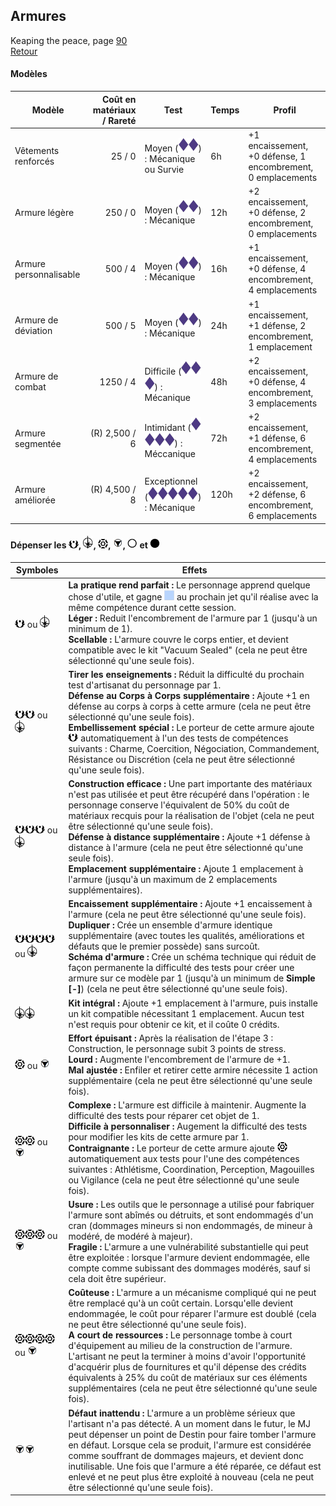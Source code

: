 ## Armures
Keaping the peace, page [90](https://thetrove.is/Books/Star%20Wars%20[multi]/FFG/Force%20and%20Destiny/Force%20and%20Destiny%20-%20(SWF24)%20Keeping%20the%20Peace.pdf#page=94)  
[Retour](../index.md)

#### Modèles

Modèle | Coût en matériaux / Rareté | Test | Temps | Profil
--- | --: | --- | --- | ---
Vêtements renforcés | 25 / 0 | Moyen (<img src="../images/diff.png" width="16"><img src="../images/diff.png" width="16">) : Mécanique ou Survie | 6h | +1 encaissement, +0 défense, 1 encombrement, 0 emplacements
Armure légère	| 250 / 0 | Moyen (<img src="../images/diff.png" width="16"><img src="../images/diff.png" width="16">) : Mécanique | 12h | +2 encaissement, +0 défense, 2 encombrement, 0 emplacements
Armure personnalisable | 500 / 4 | Moyen (<img src="../images/diff.png" width="16"><img src="../images/diff.png" width="16">) : Mécanique | 16h | +1 encaissement, +0 défense, 4 encombrement, 4 emplacements
Armure de déviation | 500 / 5 | Moyen (<img src="../images/diff.png" width="16"><img src="../images/diff.png" width="16">) : Mécanique | 24h | +1 encaissement, +1 défense, 2 encombrement, 1 emplacement
Armure de combat | 1250 / 4 | Difficile (<img src="../images/diff.png" width="16"><img src="../images/diff.png" width="16"><img src="../images/diff.png" width="16">) : Mécanique | 48h | +2 encaissement, +0 défense, 4 encombrement, 3 emplacements
Armure segmentée | (R) 2,500 / 6 | Intimidant (<img src="../images/diff.png" width="16"><img src="../images/diff.png" width="16"><img src="../images/diff.png" width="16"><img src="../images/diff.png" width="16">) : Méccanique | 72h | +2 encaissement, +1 défense, 6 encombrement, 4 emplacements
Armure améliorée | (R) 4,500 / 8 | Exceptionnel (<img src="../images/diff.png" width="16"><img src="../images/diff.png" width="16"><img src="../images/diff.png" width="16"><img src="../images/diff.png" width="16"><img src="../images/diff.png" width="16">) : Mécanique | 120h | +2 encaissement, +2 défense, 6 encombrement, 6 emplacements


#### Dépenser les <img src="../images/advantage.png" width="16">, <img src="../images/triomphe.png" width="16">, <img src="../images/threat.png" width="16">, <img src="../images/despair.png" width="16">, <img src="../images/light.png" width="16"> et <img src="../images/dark.png" width="16">

Symboles | Effets
--- | ---
<img src="../images/advantage.png" width="16"> ou <img src="../images/triomphe.png" width="16"> | **La pratique rend parfait :** Le personnage apprend quelque chose d'utile, et gagne <img src="../images/boost.png" width="16"> au prochain jet qu'il réalise avec la même compétence durant cette session.<br/>**Léger :** Reduit l'encombrement de l'armure par 1 (jusqu'à un minimum de 1).<br/>**Scellable :** L'armure couvre le corps entier, et devient compatible avec le kit "Vacuum Sealed" (cela ne peut être sélectionné qu'une seule fois).
<img src="../images/advantage.png" width="16"><img src="../images/advantage.png" width="16"> ou <img src="../images/triomphe.png" width="16"> | **Tirer les enseignements :** Réduit la difficulté du prochain test d'artisanat du personnage par 1.<br/>**Défense au Corps à Corps supplémentaire :** Ajoute +1 en défense au corps à corps à cette armure (cela ne peut être sélectionné qu'une seule fois).<br/>**Embellissement spécial :** Le porteur de cette armure ajoute <img src="../images/advantage.png" width="16"> automatiquement à l'un des tests de compétences suivants : Charme, Coercition, Négociation, Commandement, Résistance ou Discrétion (cela ne peut être sélectionné qu'une seule fois).
<img src="../images/advantage.png" width="16"><img src="../images/advantage.png" width="16"><img src="../images/advantage.png" width="16"> ou <img src="../images/triomphe.png" width="16"> | **Construction efficace :** Une part importante des matériaux n'est pas utilisée et peut être récupéré dans l'opération : le personnage conserve l'équivalent de 50% du coût de matériaux recquis pour la réalisation de l'objet (cela ne peut être sélectionné qu'une seule fois).<br/>**Défense à distance supplémentaire :** Ajoute +1 défense à distance à l'armure (cela ne peut être sélectionné qu'une seule fois).<br/>**Emplacement supplémentaire :** Ajoute 1 emplacement à l'armure (jusqu'à un maximum de 2 emplacements supplémentaires).
<img src="../images/advantage.png" width="16"><img src="../images/advantage.png" width="16"><img src="../images/advantage.png" width="16"><img src="../images/advantage.png" width="16"> ou <img src="../images/triomphe.png" width="16"> | **Encaissement supplémentaire :** Ajoute +1 encaissement à l'armure (cela ne peut être sélectionné qu'une seule fois).<br/>**Dupliquer :** Crée un ensemble d'armure identique supplémentaire (avec toutes les qualités, améliorations et défauts que le premier possède) sans surcoût.<br/>**Schéma d'armure :** Crée un schéma technique qui réduit de façon permanente la difficulté des tests pour créer une armure sur ce modèle par 1 (jusqu'à un minimum de **Simple [-]**) (cela ne peut être sélectionné qu'une seule fois).
<img src="../images/triomphe.png" width="16"><img src="../images/triomphe.png" width="16"> | **Kit intégral :** Ajoute +1 emplacement à l'armure, puis installe un kit compatible nécessitant 1 emplacement. Aucun test n'est requis pour obtenir ce kit, et il coûte 0 crédits.
<img src="../images/threat.png" width="16"> ou <img src="../images/despair.png" width="16"> | **Effort épuisant :** Après la réalisation de l'étape 3 : Construction, le personnage subit 3 points de stress.<br/>**Lourd :** Augmente l'encombrement de l'armure de +1.<br/>**Mal ajustée :** Enfiler et retirer cette armire nécessite 1 action supplémentaire (cela ne peut être sélectionné qu'une seule fois).
<img src="../images/threat.png" width="16"><img src="../images/threat.png" width="16"> ou <img src="../images/despair.png" width="16"> | **Complexe :** L'armure est difficile à maintenir. Augmente la difficulté des tests pour réparer cet objet de 1.<br/>**Difficile à personnaliser :** Augement la difficulté des tests pour modifier les kits de cette armure par 1.<br/>**Contraignante :** Le porteur de cette armure ajoute <img src="../images/threat.png" width="16"> automatiquement aux tests pour l'une des compétences suivantes : Athlétisme, Coordination, Perception, Magouilles ou Vigilance (cela ne peut être sélectionné qu'une seule fois).
<img src="../images/threat.png" width="16"><img src="../images/threat.png" width="16"><img src="../images/threat.png" width="16"> ou <img src="../images/despair.png" width="16"> | **Usure :** Les outils que le personnage a utilisé pour fabriquer l'armure sont abîmés ou détruits, et sont endommagés d'un cran (dommages mineurs si non endommagés, de mineur à modéré, de modéré à majeur).<br/>**Fragile :** L'armure a une vulnérabilité substantielle qui peut être exploitée : lorsque l'armure devient endommagée, elle compte comme subissant des dommages modérés, sauf si cela doit être supérieur.
<img src="../images/threat.png" width="16"><img src="../images/threat.png" width="16"><img src="../images/threat.png" width="16"><img src="../images/threat.png" width="16"> ou <img src="../images/despair.png" width="16"> | **Coûteuse :** L'armure a un mécanisme compliqué qui ne peut être remplacé qu'à un coût certain. Lorsqu'elle devient endommagée, le coût pour réparer l'armure est doublé (cela ne peut être sélectionné qu'une seule fois).<br/>**A court de ressources :** Le personnage tombe à court d'équipement au milieu de la construction de l'armure. L'artisant ne peut la terminer à moins d'avoir l'opportunité d'acquérir plus de fournitures et qu'il dépense des crédits équivalents à 25% du coût de matériaux sur ces éléments supplémentaires (cela ne peut être sélectionné qu'une seule fois).
<img src="../images/despair.png" width="16"><img src="../images/despair.png" width="16"> | **Défaut inattendu :** L'armure a un problème sérieux que l'artisant n'a pas détecté. A un moment dans le futur, le MJ peut dépenser un point de Destin pour faire tomber l'armure en défaut. Lorsque cela se produit, l'armure est considérée comme souffrant de dommages majeurs, et devient donc inutilisable. Une fois que l'armure a été réparée, ce défaut est enlevé et ne peut plus être exploité à nouveau (cela ne peut être sélectionné qu'une seule fois).
